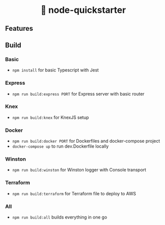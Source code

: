 <h1 align="center">🦥 node-quickstarter</h1>

## Features

## Build

### Basic

- `npm install` for basic Typescript with Jest

### Express

- `npm run build:express PORT` for Express server with basic router

### Knex

- `npm run build:knex` for KnexJS setup

### Docker

- `npm run build:docker PORT` for Dockerfiles and docker-compose project
- `docker-compose up` to run dev.Dockerfile locally

### Winston

- `npm run build:winston` for Winston logger with Console transport

### Terraform

- `npm run build:terraform` for Terraform file to deploy to AWS

### All

- `npm run build:all` builds everything in one go
